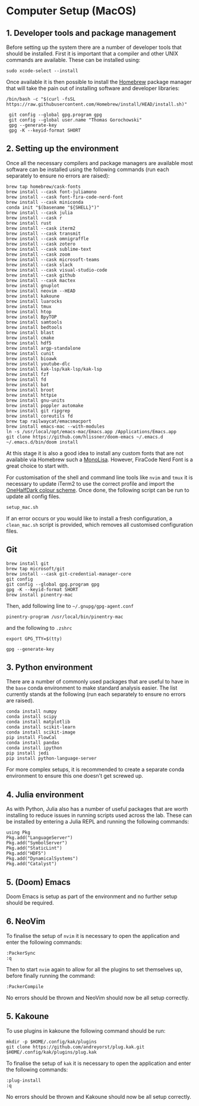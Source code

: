 # Computer Setup (MacOS)

## 1. Developer tools and package management

Before setting up the system there are a number of developer tools that should be installed. First it is important that a compiler and other UNIX commands are available. These can be installed using:

```
sudo xcode-select --install
```

Once available it is then possible to install the [Homebrew](https://brew.sh) package manager that will take the pain out of installing software and developer libraries:

```
/bin/bash -c "$(curl -fsSL https://raw.githubusercontent.com/Homebrew/install/HEAD/install.sh)"
```

```
 git config --global gpg.program gpg
 git config --global user.name "Thomas Gorochowski"
 gpg --generate-key
 gpg -K --keyid-format SHORT
```

## 2. Setting up the environment

Once all the necessary compilers and package managers are available most software can be installed using the following commands (run each separately to ensure no errors are raised):

```
brew tap homebrew/cask-fonts
brew install --cask font-juliamono
brew install --cask font-fira-code-nerd-font
brew install --cask miniconda
conda init "$(basename "${SHELL}")"
brew install --cask julia
brew install --cask r
brew install rust
brew install --cask iterm2
brew install --cask transmit
brew install --cask omnigraffle
brew install --cask zotero
brew install --cask sublime-text
brew install --cask zoom
brew install --cask microsoft-teams
brew install --cask slack
brew install --cask visual-studio-code
brew install --cask github
brew install --cask mactex
brew install gnuplot
brew install neovim --HEAD
brew install kakoune
brew install luarocks
brew install tmux
brew install htop
brew install BpyTOP
brew install samtools
brew install bedtools
brew install blast
brew install cmake
brew install hdf5
brew install argp-standalone
brew install cunit
brew install bioawk
brew install youtube-dlc
brew install kak-lsp/kak-lsp/kak-lsp
brew install fzf
brew install fd
brew install bat
brew install broot
brew install httpie
brew install gnu-units
brew install poppler automake
brew install git ripgrep
brew install coreutils fd
brew tap railwaycat/emacsmacport
brew install emacs-mac --with-modules
ln -s /usr/local/opt/emacs-mac/Emacs.app /Applications/Emacs.app
git clone https://github.com/hlissner/doom-emacs ~/.emacs.d
~/.emacs.d/bin/doom install
```

At this stage it is also a good idea to install any custom fonts that are not available via Homebrew such a [MonoLisa](https://www.monolisa.dev). However, FiraCode Nerd Font is a great choice to start with.

For customisation of the shell and command line tools like `nvim` and `tmux` it is necessary to update iTerm2 to use the correct profile and import the [OneHalfDark colour scheme](https://github.com/sonph/onehalf). Once done, the following script can be run to update all config files.

```
setup_mac.sh
```

If an error occurs or you would like to install a fresh configuration, a `clean_mac.sh` script is provided, which removes all customised configuration files.

## Git

```
brew install git
brew tap microsoft/git
brew install --cask git-credential-manager-core
git config
git config --global gpg.program gpg
gpg -K --keyid-format SHORT
brew install pinentry-mac
```

Then, add following line to `~/.gnupg/gpg-agent.conf`
```
pinentry-program /usr/local/bin/pinentry-mac
```
and the following to `.zshrc`
```
export GPG_TTY=$(tty)
```

```gpg --generate-key```

## 3. Python environment

There are a number of commonly used packages that are useful to have in the `base` conda environment to make standard analysis easier. The list currently stands at the following (run each separately to ensure no errors are raised).

```
conda install numpy
conda install scipy
conda install matplotlib
conda install scikit-learn
conda install scikit-image
pip install FlowCal
conda install pandas
conda install ipython
pip install jedi
pip install python-language-server
```

For more complex setups, it is recommended to create a separate conda environment to ensure this one doesn't get screwed up.

## 4. Julia environment

As with Python, Julia also has a number of useful packages that are worth installing to reduce issues in running scripts used across the lab. These can be installed by entering a Julia REPL and running the following commands:

```
using Pkg
Pkg.add("LanguageServer")
Pkg.add("SymbolServer")
Pkg.add("StaticLint")
Pkg.add("HDF5")
Pkg.add("DynamicalSystems")
Pkg.add("Catalyst")
```

## 5. (Doom) Emacs

Doom Emacs is setup as part of the environment and no further setup should be required.

## 6. NeoVim

To finalise the setup of `nvim` it is necessary to open the application and enter the following commands:

```
:PackerSync
:q
```

Then to start `nvim` again to allow for all the plugins to set themselves up, before finally running the command:

```
:PackerCompile
```

No errors should be thrown and NeoVim should now be all setup correctly.

## 5. Kakoune

To use plugins in kakoune the following command should be run:

```
mkdir -p $HOME/.config/kak/plugins
git clone https://github.com/andreyorst/plug.kak.git $HOME/.config/kak/plugins/plug.kak
```

To finalise the setup of `kak` it is necessary to open the application and enter the following commands:

```
:plug-install
:q
```

No errors should be thrown and Kakoune should now be all setup correctly.